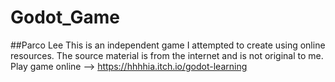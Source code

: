 # Godot_Game
##Parco Lee
This is an independent game I attempted to create using online resources. The source material is from the internet and is not original to me.
Play game online --> https://hhhhia.itch.io/godot-learning

